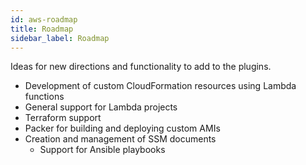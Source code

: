 ```yaml
---
id: aws-roadmap
title: Roadmap
sidebar_label: Roadmap
---
```


Ideas for new directions and functionality to add to the plugins.

* Development of custom CloudFormation resources using Lambda functions
* General support for Lambda projects
* Terraform support
* Packer for building and deploying custom AMIs
* Creation and management of SSM documents
  * Support for Ansible playbooks